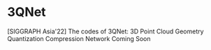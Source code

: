 # 3QNet
[SIGGRAPH Asia'22] The codes of 3QNet: 3D Point Cloud Geometry Quantization Compression Network
Coming Soon
